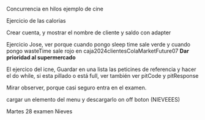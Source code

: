 Concurrencia en hilos ejemplo de cine

Ejercicio de las calorias

Crear cuenta, y mostrar el nombre de cliente y saldo con adapter

Ejercicio Jose, ver porque cuando pongo sleep time sale verde y cuando pongo wasteTime sale rojo en caja2024clientesColaMarketFuture07
**Dar prioridad al supermercado**


El ejercico del icne, Guardar en una lista las peticines de referencia y hacer el do while, si esta pillado o está full, ver también ver pitCode y pitResponse

Mirar observer, porque casi seguro entra en el examen.

cargar un elemento del menu y descargarlo on off boton (NIEVEEES)

Martes 28 examen Nieves